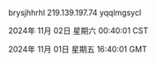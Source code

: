 brysjhhrhl 219.139.197.74 yqqlmgsycl

2024年 11月 02日 星期六 00:40:01 CST

2024年 11月 01日 星期五 16:40:01 GMT
